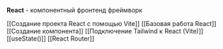**React** - компонентный фронтенд фреймворк

[[Создание проекта React с помощью Vite]]
[[Базовая работа React]]
[[Создание компонента]]
[[Подключение Tailwind к React (Vite)]]
[[useState()]]
[[React Router]]
